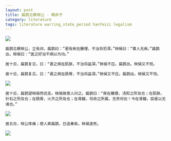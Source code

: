 ```yaml
---
layout: post
title: 扁鹊见蔡桓公 - 韩非子
category: literature
tags: literature warring_state_period hanfeizi legalism
---
```

![](https://cdn.kelu.org/blog/tags/literature.jpg)

    扁鹊见蔡桓公，立有间，扁鹊曰：“君有疾在腠理，不治将恐深。”桓候曰：“寡人无疾。”扁鹊出。桓侯曰：“医之好治不病以为功。”

    居十日，扁鹊复见，曰：“君之病在肌肤，不治将益深。”桓侯不应。扁鹊出。桓侯又不悦。

    居十日，扁鹊复见，曰：“君之病在肠胃，不治将益深。”桓侯又不应。扁鹊出。桓侯又不悦。

![](https://cdn.kelu.org/blog/2017/02/bianque/1.jpg)

    居十日，扁鹊望桓侯而还走。桓侯故使人问之。扁鹊曰：“疾在腠理，汤熨之所及也；在肌肤，针石之所及也；在肠胃，火齐之所及也；在骨髓，司命之所属，无奈何也！今在骨髓，臣是以无请也。” 

![](https://cdn.kelu.org/blog/2017/02/bianque/2.jpg)

    居五日，桓公体痛；使人索扁鹊，已逃秦矣。桓侯遂死。 

![](https://cdn.kelu.org/blog/2017/02/bianque/3.jpg)
